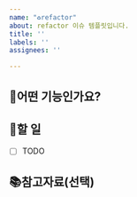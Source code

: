 ```yaml
---
name: "♻️refactor"
about: refactor 이슈 템플릿입니다.
title: ''
labels: ''
assignees: ''

---
```


## 📄어떤 기능인가요?

## 🏁할 일
- [ ] TODO

## 📚참고자료(선택)
